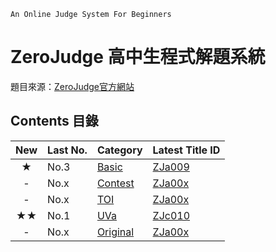 `An Online Judge System For Beginners`
# ZeroJudge 高中生程式解題系統

題目來源：[ZeroJudge官方網站](https://zerojudge.tw)


## Contents 目錄

|New |Last No.     |Category                              |Latest Title ID     |
|:--:|:------------|:-------------------------------------|:-------------------|
|★   |No.3         |[Basic   ](Basic/)                    |[ZJa009](Basic/Day13x3-ZJa009_Decoder-Solved/) |
| -  |No.x         |[Contest ](Contest/)                  |[ZJa00x]()          |
| -  |No.x         |[TOI     ](TOI/)                      |[ZJa00x]()          |
|★★ |No.1         |[UVa     ](UVa/)                      |[ZJc010](../UVa//Day14-UVa_Median-Solved/) |
| -  |No.x         |[Original](Original)                  |[ZJa00x]()          |